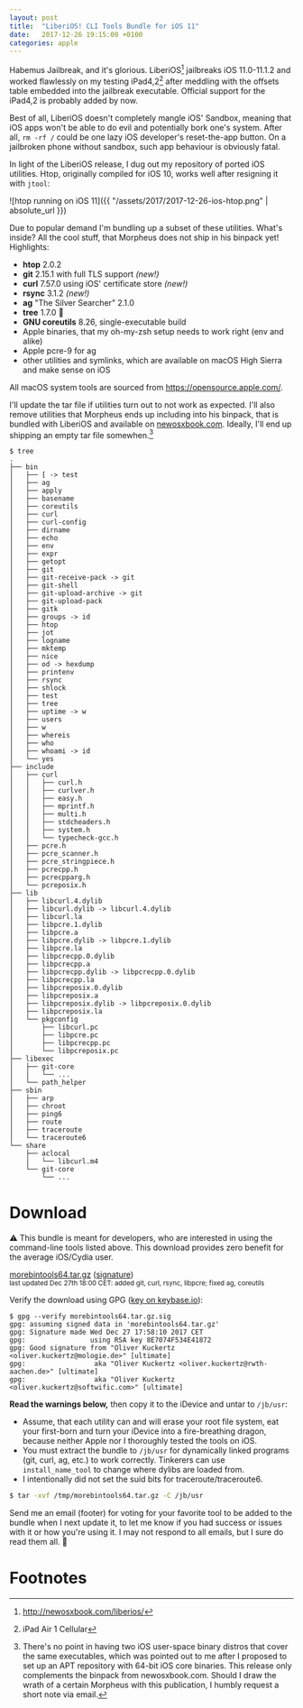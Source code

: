 ```yaml
---
layout: post
title:  "LiberiOS! CLI Tools Bundle for iOS 11"
date:   2017-12-26 19:15:00 +0100
categories: apple
---
```


Habemus Jailbreak, and it's glorious. LiberiOS[^1] jailbreaks iOS 11.0-11.1.2 and worked flawlessly
on my testing iPad4,2[^2] after meddling with the offsets table embedded into the jailbreak
executable. Official support for the iPad4,2 is probably added by now.

Best of all, LiberiOS doesn't completely mangle iOS' Sandbox, meaning that iOS apps won't be able to
do evil and potentially bork one's system. After all, `rm -rf /` could be one lazy iOS developer's
reset-the-app button. On a jailbroken phone without sandbox, such app behaviour is obviously fatal.

In light of the LiberiOS release, I dug out my repository of ported iOS utilities. Htop, originally
compiled for iOS 10, works well after resigning it with `jtool`:

![htop running on iOS 11]({{ "/assets/2017/2017-12-26-ios-htop.png" | absolute_url }})

Due to popular demand I'm bundling up a subset of these utilities. What's inside? All the cool
stuff, that Morpheus does not ship in his binpack yet! Highlights:

* **htop** 2.0.2
* **git** 2.15.1 with full TLS support *(new!)*
* **curl** 7.57.0 using iOS' certificate store *(new!)*
* **rsync** 3.1.2 *(new!)*
* **ag** "The Silver Searcher” 2.1.0
* **tree** 1.7.0 🎄
* **GNU coreutils** 8.26, single-executable build
* Apple binaries, that my oh-my-zsh setup needs to work right (env and alike)
* Apple pcre-9 for ag
* other utilities and symlinks, which are available on macOS High Sierra and make sense on iOS

All macOS system tools are sourced from <https://opensource.apple.com/>.

I'll update the tar file if utilities turn out to not work as expected. I'll also remove utilities
that Morpheus ends up including into his binpack, that is bundled with LiberiOS and available on
[newosxbook.com](http://newosxbook.com/tools/iOSBinaries.html). Ideally, I'll end up shipping an
empty tar file somewhen.[^3]

```
$ tree
.
├── bin
│   ├── [ -> test
│   ├── ag
│   ├── apply
│   ├── basename
│   ├── coreutils
│   ├── curl
│   ├── curl-config
│   ├── dirname
│   ├── echo
│   ├── env
│   ├── expr
│   ├── getopt
│   ├── git
│   ├── git-receive-pack -> git
│   ├── git-shell
│   ├── git-upload-archive -> git
│   ├── git-upload-pack
│   ├── gitk
│   ├── groups -> id
│   ├── htop
│   ├── jot
│   ├── logname
│   ├── mktemp
│   ├── nice
│   ├── od -> hexdump
│   ├── printenv
│   ├── rsync
│   ├── shlock
│   ├── test
│   ├── tree
│   ├── uptime -> w
│   ├── users
│   ├── w
│   ├── whereis
│   ├── who
│   ├── whoami -> id
│   └── yes
├── include
│   ├── curl
│   │   ├── curl.h
│   │   ├── curlver.h
│   │   ├── easy.h
│   │   ├── mprintf.h
│   │   ├── multi.h
│   │   ├── stdcheaders.h
│   │   ├── system.h
│   │   └── typecheck-gcc.h
│   ├── pcre.h
│   ├── pcre_scanner.h
│   ├── pcre_stringpiece.h
│   ├── pcrecpp.h
│   ├── pcrecpparg.h
│   └── pcreposix.h
├── lib
│   ├── libcurl.4.dylib
│   ├── libcurl.dylib -> libcurl.4.dylib
│   ├── libcurl.la
│   ├── libpcre.1.dylib
│   ├── libpcre.a
│   ├── libpcre.dylib -> libpcre.1.dylib
│   ├── libpcre.la
│   ├── libpcrecpp.0.dylib
│   ├── libpcrecpp.a
│   ├── libpcrecpp.dylib -> libpcrecpp.0.dylib
│   ├── libpcrecpp.la
│   ├── libpcreposix.0.dylib
│   ├── libpcreposix.a
│   ├── libpcreposix.dylib -> libpcreposix.0.dylib
│   ├── libpcreposix.la
│   └── pkgconfig
│       ├── libcurl.pc
│       ├── libpcre.pc
│       ├── libpcrecpp.pc
│       └── libpcreposix.pc
├── libexec
│   ├── git-core
│   │   └── ...
│   └── path_helper
├── sbin
│   ├── arp
│   ├── chroot
│   ├── ping6
│   ├── route
│   ├── traceroute
│   └── traceroute6
└── share
    ├── aclocal
    │   └── libcurl.m4
    └── git-core
        └── ...
```

# Download

⚠️ This bundle is meant for developers, who are interested in using the command-line tools listed
above. This download provides zero benefit for the average iOS/Cydia user.

[morebintools64.tar.gz](https://s3.eu-central-1.amazonaws.com/mologie.github.io/assets/morebintools64.tar.gz)
([signature](https://s3.eu-central-1.amazonaws.com/mologie.github.io/assets/morebintools64.tar.gz.sig))  
<small>last updated Dec 27th 18:00 CET: added git, curl, rsync, libpcre; fixed ag, coreutils</small>

Verify the download using GPG
([key on keybase.io](https://keybase.io/mologie/pgp_keys.asc?fingerprint=4f8f50e9df8d0f28a5ee95ae8e7074f534e41872)):

```
$ gpg --verify morebintools64.tar.gz.sig
gpg: assuming signed data in 'morebintools64.tar.gz'
gpg: Signature made Wed Dec 27 17:58:10 2017 CET
gpg:                using RSA key 8E7074F534E41872
gpg: Good signature from "Oliver Kuckertz <oliver.kuckertz@mologie.de>" [ultimate]
gpg:                 aka "Oliver Kuckertz <oliver.kuckertz@rwth-aachen.de>" [ultimate]
gpg:                 aka "Oliver Kuckertz <oliver.kuckertz@softwific.com>" [ultimate]
```

**Read the warnings below,** then copy it to the iDevice and untar to `/jb/usr`:

* Assume, that each utility can and will erase your root file system, eat your first-born and turn
  your iDevice into a fire-breathing dragon, because neither Apple nor I thoroughly tested the tools
  on iOS.
* You must extract the bundle to `/jb/usr` for dynamically linked programs (git, curl, ag, etc.)
  to work correctly. Tinkerers can use `install_name_tool` to change where dylibs are loaded from.
* I intentionally did not set the suid bits for traceroute/traceroute6.

```sh
$ tar -xvf /tmp/morebintools64.tar.gz -C /jb/usr
```

Send me an email (footer) for voting for your favorite tool to be added to the bundle when I next
update it, to let me know if you had success or issues  with it or how you're using it. I may not
respond to all emails, but I sure do read them all. 💌

# Footnotes

[^1]: <http://newosxbook.com/liberios/>

[^2]: iPad Air 1 Cellular

[^3]: There's no point in having two iOS user-space binary distros that cover the same executables, which was pointed out to me after I proposed to set up an APT repository with 64-bit iOS core binaries. This release only complements the binpack from newosxbook.com. Should I draw the wrath of a certain Morpheus with this publication, I humbly request a short note via email.
